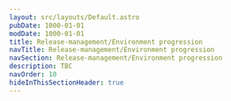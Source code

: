 ```yaml
---
layout: src/layouts/Default.astro
pubDate: 1000-01-01
modDate: 1000-01-01
title: Release-management/Environment progression
navTitle: Release-management/Environment progression
navSection: Release-management/Environment progression
description: TBC
navOrder: 10
hideInThisSectionHeader: true
---
```


